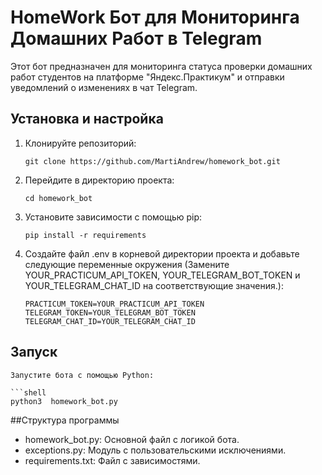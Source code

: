 # HomeWork Бот для Мониторинга Домашних Работ в Telegram

Этот бот предназначен для мониторинга статуса проверки домашних работ студентов на платформе "Яндекс.Практикум" и отправки уведомлений о изменениях в чат Telegram.

## Установка и настройка

1. Клонируйте репозиторий:

   ```shell
   git clone https://github.com/MartiAndrew/homework_bot.git

2. Перейдите в директорию проекта:

    ```shell
    cd homework_bot

3. Установите зависимости с помощью pip:

   ```shell
   pip install -r requirements

4. Создайте файл .env в корневой директории проекта и добавьте следующие переменные окружения (Замените YOUR_PRACTICUM_API_TOKEN, YOUR_TELEGRAM_BOT_TOKEN и YOUR_TELEGRAM_CHAT_ID на соответствующие значения.):

   ```shell
   PRACTICUM_TOKEN=YOUR_PRACTICUM_API_TOKEN
   TELEGRAM_TOKEN=YOUR_TELEGRAM_BOT_TOKEN
   TELEGRAM_CHAT_ID=YOUR_TELEGRAM_CHAT_ID

## Запуск

    Запустите бота с помощью Python:

    ```shell
    python3  homework_bot.py

##Структура программы

   * homework_bot.py: Основной файл с логикой бота. 
   * exceptions.py: Модуль с пользовательскими исключениями.
   * requirements.txt: Файл с зависимостями.


